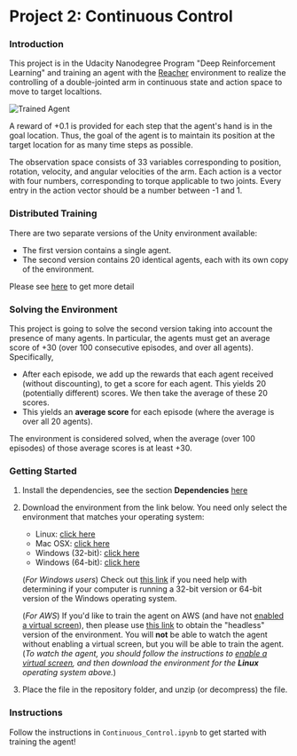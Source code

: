 [//]: # (Image References)

[image1]: https://user-images.githubusercontent.com/10624937/43851024-320ba930-9aff-11e8-8493-ee547c6af349.gif "Trained Agent"


# Project 2: Continuous Control

### Introduction

This project is in the Udacity Nanodegree Program "Deep Reinforcement Learning" and training an agent with the [Reacher](https://github.com/Unity-Technologies/ml-agents/blob/master/docs/Learning-Environment-Examples.md#reacher) environment to realize the controlling of a double-jointed arm in continuous state and action space to move to target localtions.

![Trained Agent][image1]

A reward of +0.1 is provided for each step that the agent's hand is in the goal location. Thus, the goal of the agent is to maintain its position at the target location for as many time steps as possible.

The observation space consists of 33 variables corresponding to position, rotation, velocity, and angular velocities of the arm. Each action is a vector with four numbers, corresponding to torque applicable to two joints. Every entry in the action vector should be a number between -1 and 1.

### Distributed Training

There are two separate versions of the Unity environment available:
- The first version contains a single agent.
- The second version contains 20 identical agents, each with its own copy of the environment. 

Please see [here](https://github.com/udacity/deep-reinforcement-learning/blob/master/p2_continuous-control/README.md) to get more detail

### Solving the Environment

This project is going to solve the second version taking into account the presence of many agents.  In particular, the agents must get an average score of +30 (over 100 consecutive episodes, and over all agents).  Specifically,
- After each episode, we add up the rewards that each agent received (without discounting), to get a score for each agent.  This yields 20 (potentially different) scores.  We then take the average of these 20 scores. 
- This yields an **average score** for each episode (where the average is over all 20 agents).

The environment is considered solved, when the average (over 100 episodes) of those average scores is at least +30. 

### Getting Started
1. Install the dependencies, see the section **Dependencies** [here](https://github.com/udacity/deep-reinforcement-learning/blob/master/README.md)
2. Download the environment from the link below.  You need only select the environment that matches your operating system:
    - Linux: [click here](https://s3-us-west-1.amazonaws.com/udacity-drlnd/P2/Reacher/Reacher_Linux.zip)
    - Mac OSX: [click here](https://s3-us-west-1.amazonaws.com/udacity-drlnd/P2/Reacher/Reacher.app.zip)
    - Windows (32-bit): [click here](https://s3-us-west-1.amazonaws.com/udacity-drlnd/P2/Reacher/Reacher_Windows_x86.zip)
    - Windows (64-bit): [click here](https://s3-us-west-1.amazonaws.com/udacity-drlnd/P2/Reacher/Reacher_Windows_x86_64.zip)
    
    (_For Windows users_) Check out [this link](https://support.microsoft.com/en-us/help/827218/how-to-determine-whether-a-computer-is-running-a-32-bit-version-or-64) if you need help with determining if your computer is running a 32-bit version or 64-bit version of the Windows operating system.

    (_For AWS_) If you'd like to train the agent on AWS (and have not [enabled a virtual screen](https://github.com/Unity-Technologies/ml-agents/blob/master/docs/Training-on-Amazon-Web-Service.md)), then please use [this link](https://s3-us-west-1.amazonaws.com/udacity-drlnd/P2/Reacher/Reacher_Linux_NoVis.zip) to obtain the "headless" version of the environment.  You will **not** be able to watch the agent without enabling a virtual screen, but you will be able to train the agent.  (_To watch the agent, you should follow the instructions to [enable a virtual screen](https://github.com/Unity-Technologies/ml-agents/blob/master/docs/Training-on-Amazon-Web-Service.md), and then download the environment for the **Linux** operating system above._)

2. Place the file in the repository folder, and unzip (or decompress) the file. 

### Instructions

Follow the instructions in `Continuous_Control.ipynb` to get started with training the agent!  
